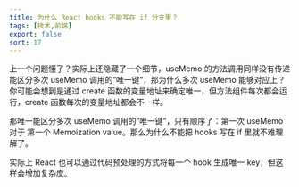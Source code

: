 ```yaml
---
title: 为什么 React hooks 不能写在 if 分支里？
tags: [技术,前端]
export: false
sort: 17
---
```


上一个问题懂了？实际上还隐藏了一个细节，useMemo 的方法调用同样没有传递能区分多次 useMemo 调用的”唯一键“，那为什么多次 useMemo 能够对应上？你可能会想到是通过 create 函数的变量地址来确定唯一，但方法组件每次都会运行，create 函数每次的变量地址都会不一样。

那唯一能区分多次 useMemo 调用的”唯一键”，只有顺序了：第一次 useMemo 对于 第一个 Memoization value。那么为什么不能把 hooks 写在 if 里就不难理解了。

实际上 React 也可以通过代码预处理的方式将每一个 hook 生成唯一 key，但这样会增加复杂度。
